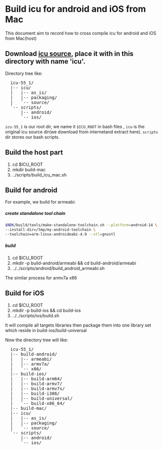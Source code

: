 # Build icu for android and iOS from Mac
This document aim to record how to cross compile icu for android and iOS from Mac(host)
## Download [icu source][1], place it with in this directory with name 'icu'.
[1]: http://site.icu-project.org/download

Directory tree like:
<pre>
  icu-55_1/
  |-- icu/
  |   |-- as_is/
  |   |-- packaging/
  |   `-- source/
  `-- scripts/
      |-- android/
      `-- ios/
</pre> 

`icu-55_1` is our root dir, we name it `$ICU_ROOT` in bash files , `icu` is the original icu source dir(we download from internetand extract here). `scripts` dir stores our bash scripts.

## Build the host part
1. cd $ICU_ROOT
2. mkdir build-mac
3. ../scripts/build_icu_mac.sh

## Build for android
For example, we build for armeabi:
##### create standalone tool chain

```bash
$NDK/build/tools/make-standalone-toolchain.sh --platform=android-14 \
--install-dir=/tmp/my-android-toolchain \
--toolchain=arm-linux-androideabi-4.9 --stl=gnustl
```

##### build
1. cd $ICU_ROOT
2. mkdir -p build-android/armeabi && cd build-android/armeabi
3. ../../scripts/android/build_android_armeabi.sh

The similar process for armv7a x86 

## Build for iOS
1. cd $ICU_ROOT
2. mkdir -p build-ios && cd build-ios
3. ../../scripts/ios/build.sh

It will compile all targets libraries then  package them into one library set which
reside in build-ios/build-universal

Now the directory tree will like:
<pre>
  icu-55_1/
  |-- build-android/
  |   |-- armeabi/
  |   |-- armv7a/
  |   `-- x86/
  |-- build-ios/
  |   |-- build-arm64/
  |   |-- build-armv7/
  |   |-- build-armv7s/
  |   |-- build-i386/
  |   |-- build-universal/
  |   `-- build-x86_64/
  |-- build-mac/
  |-- icu/
  |   |-- as_is/
  |   |-- packaging/
  |   `-- source/
  `-- scripts/
      |-- android/
      `-- ios/
</pre>
